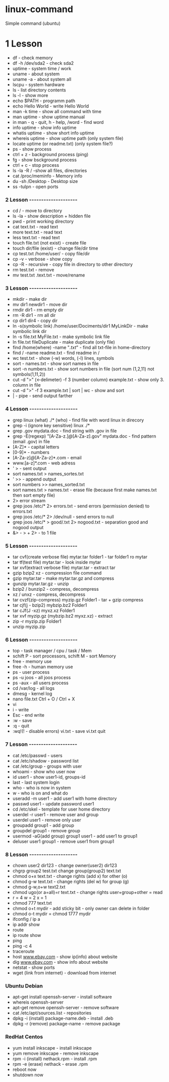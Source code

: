 # linux-command
Simple command (ubuntu)

# 1 Lesson

- df - check memory
- df -h /dev/sda2 - check sda2
- uptime - system time / work
- uname - about system
- uname -a - about system all
- lscpu - system hardware
- ls - list directory contents
- ls -l - show more
- echo $PATH - programm path
- echo Hello World - write Hello World
- man -k time - show all command with time
- man uptime - show uptime manual
- in man - q - quit, h - help, /word - find word
- info uptime - show info uptime
- whatis uptime - show short info uptime
- whereis uptime - show uptime path (only system file)
- locate uptime (or readme.txt) (only system file?)
- ps - show process
- ctrl + z - background process (ping)
- fg - show bsckground process
- ctrl + c - stop process
- ls -la -R / -show all files, directories
- cat /proc/meminfo - Memory info
- du -sh /Desktop - Desktop size
- ss -tulpn - open ports

### 2 Lesson --------------------

- cd / - move to directory
- ls -la - show description + hidden file
- pwd - print working directory
- cat text.txt - read text
- more text.txt - read text
- less text.txt - read text
- touch file.txt (not exist) - create file
- touch dir/file (exist) - change file/dir time
- cp test.txt /home/user/ - copy file/dir
- cp -v - verbose - show copy
- cp -R - recursive - copy file in directory to other directory
- rm test.txt - remove
- mv test.txt .text.txt - move/rename

### 3 Lesson --------------------

- mkdir - make dir
- mv dir1 newdir1 - move dir
- rmdir dir1 - rm empty dir
- rm -R dir1 - rm all dir
- cp dir1 dir4 - copy dir
- ln -s(symbolic link) /home/user/Dociments/dir1 MyLinkDir - make symbolic link dir
- ln -s file.txt MyFile.txt - make symbolic link file 
- ln file.txt fileDuplicate - make duplicate (only file)
- find /home(where) -name "*.txt*" -  find all txt-file in home-directory
- find / -name readme.txt - find readme in /
- wc test.txt - show (-w) words, (-l) lines, symbols
- sort - names.txt - show sort names in file
- sort -n numbers.txt - show sort numbers in file (sort num (1,2,11) not symbols(1,11,2))
- cut -d ">" (<-delimeter) -f 3 (number column) example.txt - show only 3. column in file
- cut -d ">" -f 3 example.txt | sort | wc - show and sort
- | - pipe - send output farther

### 4 Lesson --------------------

- grep linux (what) ./* (who) - find file with word linux in direcory
- grep -i (ignore key sensitive) linux ./*
- grep .gov mydata.doc - find string with .gov in file
- grep -E(regexp) "[A-Za-z\.]*@*[A-Za-z].gov" mydata.doc - find pattern (email .gov) in file
- [A-Z]* - capital letters
- [0-9]* - numbers
- [A-Za-z]*@*[A-Za-z]*.com - email
- www\.[a-z]*\.com - web adress
- ' > - sent output
- sort names.txt > names_sortes.txt
- ' >> - append output
- sort numbers >> names_sorted.txt
- sort names.txt > names.txt - erase file (because first make names.txt then sort empty file)
- 2> error stream
- grep joos /etc/* 2> errors.txt - send errors (permission denied) to errors.txt
- grep joos /etc/* 2> /dev/null - send errors to null
- grep joos /etc/* > good/.txt 2> nogood.txt - separation good and nogood output
- &> - > + 2> - to 1 file

### 5 Lesson --------------------

- tar cvf(create verbose file) mytar.tar folder1 - tar folder1 ro mytar
- tar tf(test file) mytar.tar - look inside mytar
- tar xvf(extract verbose file) mytar.tar - extract tar
- gzip  bzip2 xz - compression file command
- gzip mytar.tar - make mytar.tar.gz and compress
- gunzip mytar.tar.gz - unzip
- bzip2 / bunzip2 - compress, decompress
- xz / unxz - compress, decompress
- tar cvzf(zip-compress) myzip.gz Folder1 - tar + gzip compress
- tar cjf(j - bzip2) mybzip.bz2 Folder1
- tar cJf(J -xz) myxz.xz Folder1
- tar xvf myzip.gz (mybzip.bz2 myxz.xz) - extract
- zip -r myzip.zip Folder1
- unzip myzip.zip

### 6 Lesson --------------------

- top - task manager / cpu / task / Mem
- schift P - sort processors, schift M - sort Memory
- free - memory use
- free -h - human memory use
- ps - user process
- ps -u joos - all joos process
- ps -aux - all users process
- cd /var/log - all logs
- dmesg - kernel log
- nano file.txt  Ctrl + O / Ctrl +  X
- vi
- i - write
- Esc - end write
- :w - save
- :q - quit
- :wq!(! - disable errors) vi.txt - save vi.txt quit

### 7 Lesson --------------------

- cat /etc/passwd - users
- cat /etc/shadow - password list
- cat /etc/group - groups with user
- whoami - show who user now
- id user1 - show user1-id, groups-id
- last - last system login
- who - who is now in system
- w - who is on and what do
- useradd -m user1 - add user1 with home directory
- passwd user1 - update password user1
- cd /etc/skel - template for user home directory
- userdel -r user1 - remove user and group
- userdel user1 - remove only user
- groupadd group1 - add group
- groupdel group1 - remove group
- usermod -aG(add group) group1 user1 - add user1 to group1
- deluser user1 group1 - remove user1 from group1

### 8 Lesson --------------------

- chown user2 dir123 - change owner(user2) dir123
- chgrp group2 test.txt change group(group2) text.txt
- chmod o+x text.txt - change rights (add x) for other (o)
- chmod g-w text.txt - change rights (del w) for group (g)
- chmod g-w,o+w text2.txt
- chmod ugo(or a=all)=r text.txt - change rights user+group+other = read
- r = 4 w = 2 x = 1
- chmod 777 text.txt
- chmod o+t mydir - add sticky bit - only owner can delete in folder
- chmod o-t mydir = chmod 1777 mydir
- ifconfig / ip a
- ip addr show
- route
- ip route show
- ping
- ping -c 4
- traceroute
- host www.ebay.com - show ip(info) about website
- dig www.ebay.com - show info about website
- netstat - show ports
- wget (link from internet) - download from internet
### Ubuntu Debian
- apt-get install openssh-server - install software
- whereis openssh-server
- apt-get remove openssh-server - remove software
- cat /etc/apt/sources.list - repositories
- dpkg -i (install) package-name.deb - install .deb
- dpkg -r (remove) package-name - remove package
### RedHat Centos
- yum install inkscape - install inkscape
- yum remove inkscape - remove inkscape
- rpm -i (install) nethack.rpm - install .rpm
- rpm -e (erase) nethack - erase .rpm
- reboot now
- shutdown now
